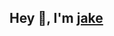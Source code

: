 ## Hey 👋, I'm [jake](https://github.com/jakex7)
<!--
I am a software developer, mainly focused on React and React Native. Open Source enthusiast and active contributor of projects like [@gatsbyjs](https://github.com/gatsbyjs), [@reactjs](https://github.com/reactjs) and main translator of [@vuejs-pl](https://github.com/vuejs-pl)

<img src=https://jakex7.github.io/jakex7/icons/gatsby.svg>&#8195;<img src=https://jakex7.github.io/jakex7/icons/react.svg>&#8195;<img src=https://jakex7.github.io/jakex7/icons/vue.svg>

*Into all kinds of series and spontaneous trips with friends. Freshman snowboarder and pizza lover.*
-->
